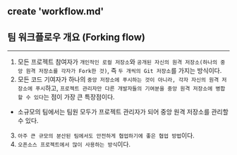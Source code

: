 create 'workflow.md'
---
## 팀 워크플로우 개요 (Forking flow)
---
1. 모든 프로젝트 참여자가 `개인적인 로컬 저장소`와 `공개된 자신의 원격 저장소(하나의 중앙 원격 저장소를 각자가 Fork한 것)`, 즉 `두 개씩의 Git 저장소`를 가지는 방식이다.
2. 모든 코드 기여자가 하나의 `중앙 저장소에 푸시하는 것이 아니라, 각자 자신의 원격 저장소에 푸시`하고, `프로젝트 관리자만 다른 개발자들의 기여분을 중앙 원격 저장소에 병합할 수 있다`는 점이 가장 큰 특장점이다.
+ 소규모의 팀에서는 팀원 모두가 프로젝트 관리자가 되어 중앙 원격 저장소를 관리할 수 있다.
3. `아주 큰 규모의 분산된 팀에서도 안전하게 협업하기에 좋은 협업 방법`이다.
4. `오픈소스 프로젝트에서 많이 사용하는 방식`이다.


